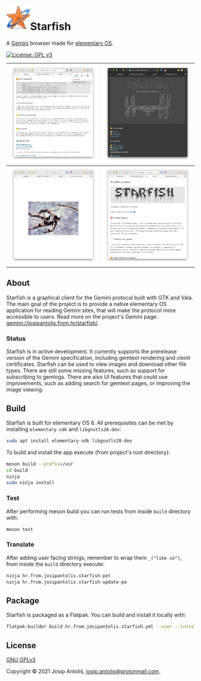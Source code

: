 <img align="left" width="64" height="64" src="https://raw.githubusercontent.com/starfish-app/starfish/main/data/icons/64.svg">
<h1>Starfish</h1>

A [Gemini](https://gemini.circumlunar.space/) browser made for [elementary OS](https://elementary.io/).

[![License: GPL v3](https://img.shields.io/badge/License-GPLv3-blue.svg)](COPYING)

|![Default style](https://raw.githubusercontent.com/starfish-app/starfish/main/data/default-style.png)|![Dark style](https://raw.githubusercontent.com/starfish-app/starfish/main/data/dark-style.png)|
|----------------------------------------------------------------------------------------------------------------|----------------------------------------------------------------------------------------------------------------|
|![Image rendering](https://raw.githubusercontent.com/starfish-app/starfish/main/data/image-rendering.png)|![Dyslexia-friendly text](https://raw.githubusercontent.com/starfish-app/starfish/main/data/dyslexia-friendly-text.png)|

## About

Starfish is a graphical client for the Gemini protocol built with GTK and Vala. The main goal of the project is to provide a native elementary OS application for reading Gemini sites, that will make the protocol more accessible to users. Read more on the project's Gemini page: [gemini://josipantolis.from.hr/starfish/](gemini://josipantolis.from.hr/starfish/).

### Status

Starfish is in active development. It currently supports the prerelease version of the Gemini specification, including gemtext rendering and cleint certificates. Starfish can be used to view images and download other file types. There are still some missing features, such as support for subscribing to gemlogs. There are also UI features that could use improvements, such as adding search for gemtext pages, or improving the image viewing.

## Build

Starfish is built for elementary OS 6. All prerequisites can be met by installing `elementary-sdk` and `libgnutls28-dev`:

```sh
sudo apt install elementary-sdk libgnutls28-dev
```

To build and install the app execute (from project's root directory):

```sh
meson build --prefix=/usr
cd build
ninja
sudo ninja install
```

### Test

After performing meson build you can run tests from inside `build` directory with:

```sh
meson test
```

### Translate

After adding user facing strings, remember to wrap them `_("like so")`, from inside the `build` directory execute:

```sh
ninja hr.from.josipantolis.starfish-pot
ninja hr.from.josipantolis.starfish-update-po
```

## Package

Starfish is packaged as a Flatpak. You can build and install it locally with:

```sh
flatpak-builder build hr.from.josipantolis.starfish.yml --user --install --force-clean
```

## License

[GNU GPLv3](COPYING)

Copyright © 2021 Josip Antoliš, josip.antolis@protonmail.com.

